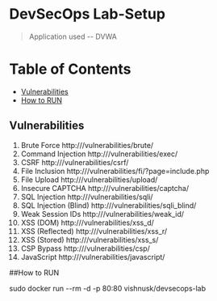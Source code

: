 # DevSecOps Lab-Setup

>Application used -- DVWA


# Table of Contents
* [Vulnerabilities](#vulnerabilities)
* [How to RUN](#howtorun)

## Vulnerabilities

1. Brute Force		http://<ip>/vulnerabilities/brute/
2. Command Injection	http://<ip>/vulnerabilities/exec/
3. CSRF  			http://<ip>/vulnerabilities/csrf/
4. File Inclusion  	http://<ip>/vulnerabilities/fi/?page=include.php 
5. File Upload		http://<ip>/vulnerabilities/upload/
6. Insecure CAPTCHA 	http://<ip>/vulnerabilities/captcha/ 
7. SQL Injection		http://<ip>/vulnerabilities/sqli/
8. SQL Injection (Blind) 	http://<ip>/vulnerabilities/sqli_blind/
9. Weak Session IDs	http://<ip>/vulnerabilities/weak_id/
10. XSS (DOM)		http://<ip>/vulnerabilities/xss_d/ 
11. XSS (Reflected)		http://<ip>/vulnerabilities/xss_r/ 
12. XSS (Stored)		http://<ip>/vulnerabilities/xss_s/
13. CSP Bypass 		http://<ip>/vulnerabilities/csp/
14. JavaScript		http://<ip>/vulnerabilities/javascript/


##How to RUN

sudo docker run --rm -d -p 80:80 vishnusk/devsecops-lab 

